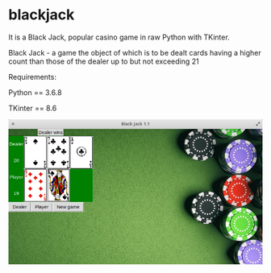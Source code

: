 # blackjack


It is a Black Jack, popular casino game in raw Python with TKinter. 

Black Jack - a game the object of which is to be dealt cards having a higher count than those of the dealer up to but not exceeding 21


Requirements:

Python == 3.6.8

TKinter ==  8.6

![alt text](https://raw.githubusercontent.com/mdzierzecki/blackjack/master/files/demo.png)
